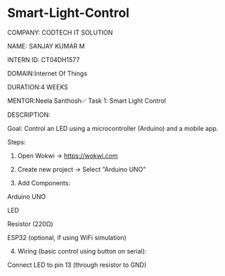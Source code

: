 # Smart-Light-Control

COMPANY: CODTECH IT SOLUTION

NAME: SANJAY KUMAR M

INTERN ID: CT04DH1577

DOMAIN:Internet Of Things

DURATION:4 WEEKS

MENTOR:Neela Santhosh✅ Task 1: Smart Light Control


DESCRIPTION:

Goal: Control an LED using a microcontroller (Arduino) and a mobile app.

Steps:

1. Open Wokwi → https://wokwi.com


2. Create new project → Select "Arduino UNO"


3. Add Components:

Arduino UNO

LED

Resistor (220Ω)

ESP32 (optional, if using WiFi simulation)



4. Wiring (basic control using button on serial):

Connect LED to pin 13 (through resistor to GND)




